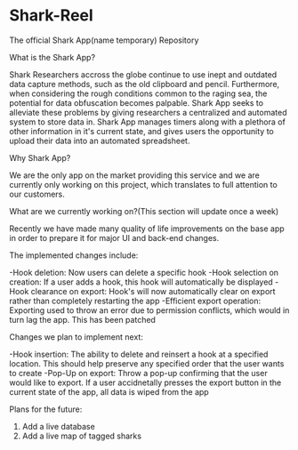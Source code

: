 # Shark-Reel
The official Shark App(name temporary) Repository


What is the Shark App?

Shark Researchers accross the globe continue to use inept and outdated data capture methods, such as the old clipboard and pencil. Furthermore, when considering the rough conditions common to the raging sea, the potential for data obfuscation becomes palpable. Shark App seeks to alleviate these problems by giving researchers a centralized and automated system to store data in. Shark App manages timers along with a plethora of other information in it's current state, and gives users the opportunity to upload their data into an automated spreadsheet.



Why Shark App?

We are the only app on the market providing this service and we are currently only working on this project, which translates to full attention to our customers.



What are we currently working on?(This section will update once a week)

Recently we have made many quality of life improvements on the base app in order to prepare it for major UI and back-end changes. 

The implemented changes include:

-Hook deletion: Now users can delete a specific hook
-Hook selection on creation: If a user adds a hook, this hook will automatically be displayed
-Hook clearance on export: Hook's will now automatically clear on export rather than completely restarting the app
-Efficient export operation: Exporting used to throw an error due to permission conflicts, which would in turn lag the app. This has been patched

Changes we plan to implement next:

-Hook insertion: The ability to delete and reinsert a hook at a specified location. This should help preserve any specified order that the user wants to create
-Pop-Up on export: Throw a pop-up confirming that the user would like to export. If a user accidnetally presses the export button in the current state of the app, all data is wiped from the app



Plans for the future:

1. Add a live database
2. Add a live map of tagged sharks

